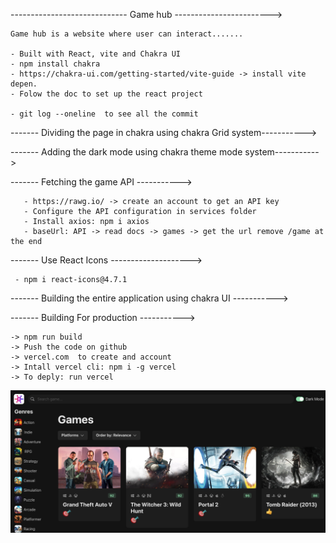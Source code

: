 ----------------------------- Game hub ------------------------>
  
    Game hub is a website where user can interact.......

    - Built with React, vite and Chakra UI
    - npm install chakra
    - https://chakra-ui.com/getting-started/vite-guide -> install vite depen.
    - Folow the doc to set up the react project

    - git log --oneline  to see all the commit 

------- Dividing the page in chakra using chakra Grid system----------->

------- Adding the dark mode using chakra theme mode system----------->

------- Fetching the game API ----------->
 
       - https://rawg.io/ -> create an account to get an API key
       - Configure the API configuration in services folder
       - Install axios: npm i axios
       - baseUrl: API -> read docs -> games -> get the url remove /game at the end

------- Use React Icons -------------------->

     - npm i react-icons@4.7.1

------- Building the entire application using chakra UI ----------->

------- Building For production ----------->

    -> npm run build
    -> Push the code on github
    -> vercel.com  to create and account
    -> Intall vercel cli: npm i -g vercel
    -> To deply: run vercel

<img src="/src/assets/sc1.png" alt="Alt Gamehub">
